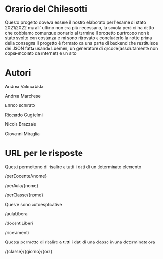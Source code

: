 # Orario del Chilesotti
Questo progetto doveva essere il nostro elaborato per l'esame di stato 2021/2022 ma all' ultimo non era più necessario, la scuola però ci ha detto che dobbiamo comunque portarlo al termine
Il progetto purtroppo non è stato svolto con costanza e mi sono ritrovato a concluderlo la notte prima della consegna
Il progetto è formato da una parte di backend che restituisce dei JSON fatta usando Luemen, un generatore di qrcode(assolutamente non copia-incolato da internet) e un sito 




# Autori
Andrea Valmorbida

Andrea Marchese 

Enrico schirato

Riccardo Guglielmi 

Nicola Brazzale

Giovanni Miraglia


# URL per le risposte
Questi permettono di risalire a tutti i dati di un determinato elemento

/perDocente/{nome}

/perAula/{nome}

/perClasse/{nome}



Queste sono autoesplicative

/aulaLibera

/docentiLiberi

/ricevimenti




Questa permette di risalire a tutti i dati di una classe in una determinata ora 

/{classe}/{giorno}/{ora}
